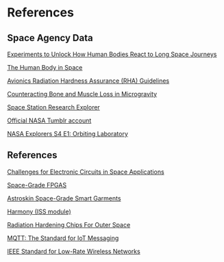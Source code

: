 # References

## Space Agency Data

[Experiments to Unlock How Human Bodies React to Long Space Journeys](https://www.nasa.gov/humans-in-space/experiments-to-unlock-how-human-bodies-react-to-long-space-journeys/#:~:text=the%20following%20themes.-,Bone%20and%20Joint%20Health,after%20landing%20back%20on%20Earth)

[The Human Body in Space](https://www.nasa.gov/humans-in-space/the-human-body-in-space/)

[Avionics Radiation Hardness Assurance (RHA) Guidelines](https://ntrs.nasa.gov/citations/20210018053)

[Counteracting Bone and Muscle Loss in Microgravity](https://www.nasa.gov/missions/station/iss-research/counteracting-bone-and-muscle-loss-in-microgravity/)

[Space Station Research Explorer](https://www.nasa.gov/mission/station/research-explorer/investigation/?#id=122)

[Official NASA Tumblr account](https://nasa.tumblr.com/post/138886145114/7-sports-astronauts-love-without-gravity)

[NASA Explorers S4 E1: Orbiting Laboratory](https://www.youtube.com/watch?v=yqHiShYGkZQ)


## References

[Challenges for Electronic Circuits in Space Applications](https://www.analog.com/en/signals/thought-leadership/challenges-for-electronic-circuits-in-space-applications.html)

[Space-Grade FPGAS](https://www.xilinx.com/publications/prod_mktg/virtex5qv-product-brief.pdf)

[Astroskin Space-Grade Smart Garments](https://www.xilinx.com/publications/prod_mktg/virtex5qv-product-brief.pdf)

[Harmony (ISS module)](https://en.wikipedia.org/wiki/Harmony_(ISS_module))

[Radiation Hardening Chips For Outer Space](https://semiengineering.com/radiation-hardening-chips-for-outer-space/)

[MQTT: The Standard for IoT Messaging]([https://semiengineering.com/radiation-hardening-chips-for-outer-space/](https://mqtt.org/))

[IEEE Standard for Low-Rate Wireless Networks]([https://semiengineering.com/radiation-hardening-chips-for-outer-space/](https://standards.ieee.org/ieee/802.15.4/7029/))
